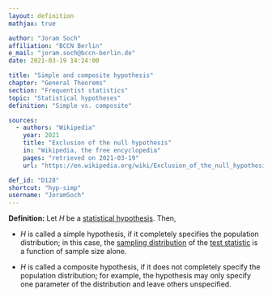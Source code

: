 ```yaml
---
layout: definition
mathjax: true

author: "Joram Soch"
affiliation: "BCCN Berlin"
e_mail: "joram.soch@bccn-berlin.de"
date: 2021-03-19 14:24:00

title: "Simple and composite hypothesis"
chapter: "General Theorems"
section: "Frequentist statistics"
topic: "Statistical hypotheses"
definition: "Simple vs. composite"

sources:
  - authors: "Wikipedia"
    year: 2021
    title: "Exclusion of the null hypothesis"
    in: "Wikipedia, the free encyclopedia"
    pages: "retrieved on 2021-03-19"
    url: "https://en.wikipedia.org/wiki/Exclusion_of_the_null_hypothesis#Terminology"

def_id: "D128"
shortcut: "hyp-simp"
username: "JoramSoch"
---
```



**Definition:** Let $H$ be a [statistical hypothesis](/D/hyp). Then,

* $H$ is called a simple hypothesis, if it completely specifies the population distribution; in this case, the [sampling distribution](/D/dist-samp) of the [test statistic](/D/tstat) is a function of sample size alone.

* $H$ is called a composite hypothesis, if it does not completely specify the population distribution; for example, the hypothesis may only specify one parameter of the distribution and leave others unspecified.